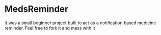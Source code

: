 # MedsReminder 
It was a small beginner project built to act as a notification based medicine reminder. Feel free to fork it and mess with it
